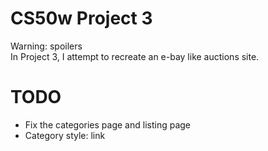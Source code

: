 # CS50w Project 3
Warning: spoilers  
In Project 3, I attempt to recreate an e-bay like auctions site.

# TODO
+ Fix the categories page and listing page
+ Category style: link
